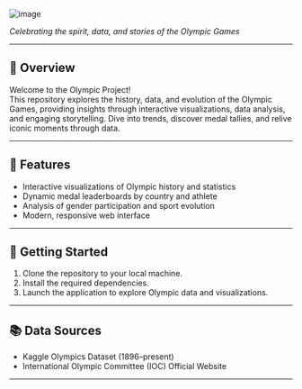 ![image](https://github.com/user-attachments/assets/9f730a1e-8268-4280-882c-e4e3f54b1e6d)


*Celebrating the spirit, data, and stories of the Olympic Games*

---

## 🏅 Overview

Welcome to the Olympic Project!  
This repository explores the history, data, and evolution of the Olympic Games, providing insights through interactive visualizations, data analysis, and engaging storytelling. Dive into trends, discover medal tallies, and relive iconic moments through data.

---

## 🌟 Features

- Interactive visualizations of Olympic history and statistics
- Dynamic medal leaderboards by country and athlete
- Analysis of gender participation and sport evolution
- Modern, responsive web interface

---

## 🚀 Getting Started

1. Clone the repository to your local machine.
2. Install the required dependencies.
3. Launch the application to explore Olympic data and visualizations.

---

## 📚 Data Sources

- Kaggle Olympics Dataset (1896–present)
- International Olympic Committee (IOC) Official Website

---


